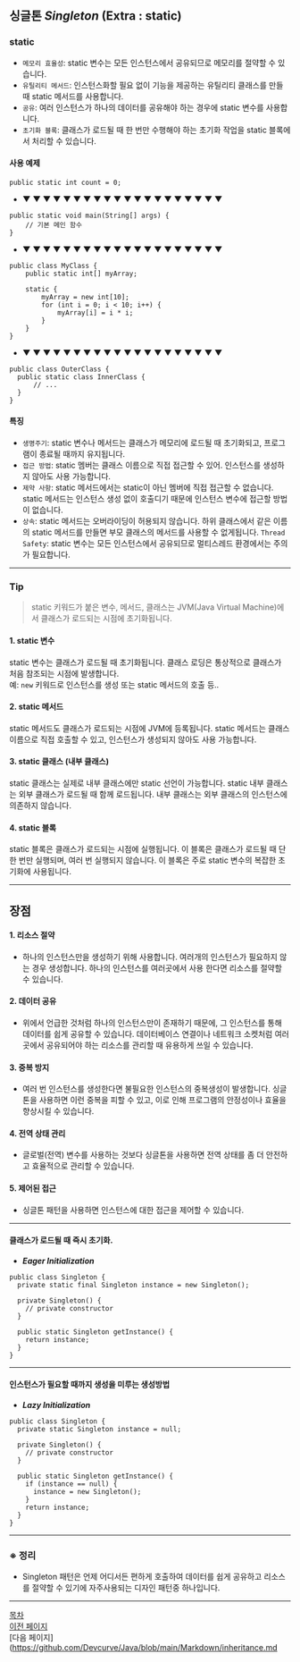 ## 싱글톤 ___Singleton___ (Extra : static)


### static

- `메모리 효율성`: static 변수는 모든 인스턴스에서 공유되므로 메모리를 절약할 수 있습니다.
- `유틸리티 메서드`: 인스턴스화할 필요 없이 기능을 제공하는 유틸리티 클래스를 만들 때 static 메서드를 사용합니다.
- `공유`: 여러 인스턴스가 하나의 데이터를 공유해야 하는 경우에 static 변수를 사용합니다.
- `초기화 블록`: 클래스가 로드될 때 한 번만 수행해야 하는 초기화 작업을 static 블록에서 처리할 수 있습니다.


#### 사용 예제

```
public static int count = 0;
```
- ▼ ▼ ▼ ▼ ▼ ▼ ▼ ▼ ▼ ▼ ▼ ▼ ▼ ▼ ▼ ▼ ▼ ▼ ▼ ▼

```
public static void main(String[] args) {
    // 기본 메인 함수
}
```
- ▼ ▼ ▼ ▼ ▼ ▼ ▼ ▼ ▼ ▼ ▼ ▼ ▼ ▼ ▼ ▼ ▼ ▼ ▼ ▼

```
public class MyClass {
    public static int[] myArray;

    static {
        myArray = new int[10];
        for (int i = 0; i < 10; i++) {
            myArray[i] = i * i;
        }
    }
}
```
- ▼ ▼ ▼ ▼ ▼ ▼ ▼ ▼ ▼ ▼ ▼ ▼ ▼ ▼ ▼ ▼ ▼ ▼ ▼ ▼

```
public class OuterClass {
  public static class InnerClass {
      // ...
  }
}
```


#### 특징
- `생명주기`: static 변수나 메서드는 클래스가 메모리에 로드될 때 초기화되고, 프로그램이 종료될 때까지 유지됩니다.
- `접근 방법`: static 멤버는 클래스 이름으로 직접 접근할 수 있어. 인스턴스를 생성하지 않아도 사용 가능합니다.
- `제약 사항`: static 메서드에서는 static이 아닌 멤버에 직접 접근할 수 없습니다. static 메서드는 인스턴스 생성 없이 호출디기 때문에 인스턴스 변수에 접근할 방법이 없습니다.
- `상속`: static 메서드는 오버라이딩이 허용되지 않습니다. 하위 클래스에서 같은 이름의 static 메서드를 만들면 부모 클래스의 메서드를 사용할 수 없게됩니다.
`Thread Safety`: static 변수는 모든 인스턴스에서 공유되므로 멀티스레드 환경에서는 주의가 필요합니다.

---

### Tip
> static 키워드가 붙은 변수, 메서드, 클래스는 JVM(Java Virtual Machine)에서 클래스가 로드되는 시점에 초기화됩니다.

#### 1. static 변수
static 변수는 클래스가 로드될 때 초기화됩니다. 클래스 로딩은 통상적으로 클래스가 처음 참조되는 시점에 발생합니다. <br>예: `new` 키워드로 인스턴스를 생성 또는 static 메서드의 호출 등..

#### 2. static 메서드
static 메서드도 클래스가 로드되는 시점에 JVM에 등록됩니다. static 메서드는 클래스 이름으로 직접 호출할 수 있고, 인스턴스가 생성되지 않아도 사용 가능합니다.

#### 3. static 클래스 (내부 클래스)
static 클래스는 실제로 내부 클래스에만 static 선언이 가능합니다. static 내부 클래스는 외부 클래스가 로드될 때 함께 로드됩니다. 내부 클래스는 외부 클래스의 인스턴스에 의존하지 않습니다.

#### 4. static 블록
static 블록은 클래스가 로드되는 시점에 실행됩니다. 이 블록은 클래스가 로드될 때 단 한 번만 실행되며, 여러 번 실행되지 않습니다. 이 블록은 주로 static 변수의 복잡한 초기화에 사용됩니다.

---
## 장점
#### 1. 리소스 절약
- 하나의 인스턴스만을 생성하기 위해 사용합니다. 여러개의 인스턴스가 필요하지 않는 경우 생성합니다. 하나의 인스턴스를 여러곳에서 사용 한다면 리소스를 절약할 수 있습니다.

#### 2. 데이터 공유
- 위에서 언급한 것처럼 하나의 인스턴스만이 존재하기 때문에, 그 인스턴스를 통해 데이터를 쉽게 공유할 수 있습니다. 데이터베이스 연결이나 네트워크 소켓처럼 여러 곳에서 공유되어야 하는 리소스를 관리할 때 유용하게 쓰일 수 있습니다.

#### 3. 중복 방지
- 여러 번 인스턴스를 생성한다면 불필요한 인스턴스의 중복생성이 발생합니다. 싱글톤을 사용하면 이런 중복을 피할 수 있고, 이로 인해 프로그램의 안정성이나 효율을 향상시킬 수 있습니다.

#### 4. 전역 상태 관리
- 글로벌(전역) 변수를 사용하는 것보다 싱글톤을 사용하면 전역 상태를 좀 더 안전하고 효율적으로 관리할 수 있습니다.

#### 5. 제어된 접근
- 싱글톤 패턴을 사용하면 인스턴스에 대한 접근을 제어할 수 있습니다.

---

#### 클래스가 로드될 때 즉시 초기화.
- ___Eager Initialization___

```
public class Singleton {
  private static final Singleton instance = new Singleton();

  private Singleton() {
    // private constructor
  }

  public static Singleton getInstance() {
    return instance;
  }
}
```

---

#### 인스턴스가 필요할 때까지 생성을 미루는 생성방법
- ___Lazy Initialization___

```
public class Singleton {
  private static Singleton instance = null;

  private Singleton() {
    // private constructor
  }

  public static Singleton getInstance() {
    if (instance == null) {
      instance = new Singleton();
    }
    return instance;
  }
}
```

---

### __※ 정리__
- Singleton 패턴은 언제 어디서든 편하게 호출하여 데이터를 쉽게 공유하고 리소스를 절약할 수 있기에 자주사용되는 디자인 패턴중 하나입니다.


---
<!--목차 & 다음으로 페이지 이동-->
[목차](https://github.com/Devcurve/Java/blob/main/README.md)<br>
[이전 페이지](https://github.com/Devcurve/Java/blob/main/Markdown/class.md)<br>
[다음 페이지](https://github.com/Devcurve/Java/blob/main/Markdown/inheritance.md

